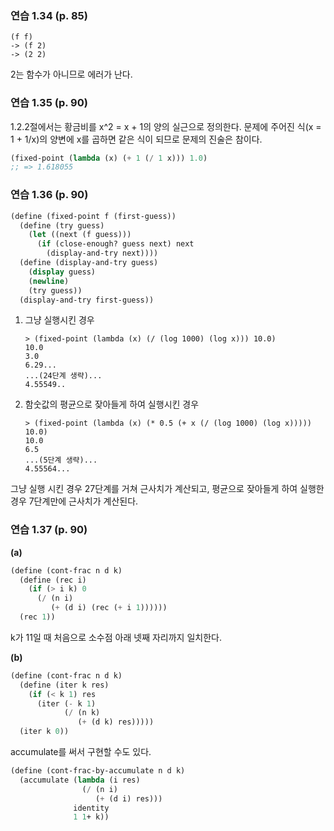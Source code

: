 ### 연습 1.34 (p. 85)

```
(f f)
-> (f 2)
-> (2 2)
```

2는 함수가 아니므로 에러가 난다.

### 연습 1.35 (p. 90)

1.2.2절에서는 황금비를 x^2 = x + 1의 양의 실근으로 정의한다. 문제에 주어진 식(x = 1 + 1/x)의 양변에 x를 곱하면 같은 식이 되므로 문제의 진술은 참이다.

```scheme
(fixed-point (lambda (x) (+ 1 (/ 1 x))) 1.0)
;; => 1.618055
```

### 연습 1.36 (p. 90)

```scheme
(define (fixed-point f (first-guess))
  (define (try guess)
    (let ((next (f guess)))
      (if (close-enough? guess next) next
        (display-and-try next))))
  (define (display-and-try guess)
    (display guess)
    (newline)
    (try guess))
  (display-and-try first-guess))
```

1. 그냥 실행시킨 경우
   ```
   > (fixed-point (lambda (x) (/ (log 1000) (log x))) 10.0)
   10.0
   3.0
   6.29...
   ...(24단계 생략)...
   4.55549..
   ```
2. 함숫값의 평균으로 잦아들게 하여 실행시킨 경우
   ```
   > (fixed-point (lambda (x) (* 0.5 (+ x (/ (log 1000) (log x))))) 10.0)
   10.0
   6.5
   ...(5단계 생략)...
   4.55564...
   ```

그냥 실행 시킨 경우 27단계를 거쳐 근사치가 계산되고, 평균으로 잦아들게 하여 실행한 경우 7단계만에 근사치가 계산된다.

### 연습 1.37 (p. 90)

**(a)**

```scheme
(define (cont-frac n d k)
  (define (rec i)
    (if (> i k) 0
      (/ (n i)
         (+ (d i) (rec (+ i 1))))))
  (rec 1))
```

k가 11일 때 처음으로 소수점 아래 넷째 자리까지 일치한다.

**(b)**

```scheme
(define (cont-frac n d k)
  (define (iter k res)
    (if (< k 1) res
      (iter (- k 1)
            (/ (n k)
               (+ (d k) res)))))
  (iter k 0))
```

accumulate를 써서 구현할 수도 있다.

```scheme
(define (cont-frac-by-accumulate n d k)
  (accumulate (lambda (i res)
                (/ (n i)
                   (+ (d i) res)))
              identity
              1 1+ k))
```
